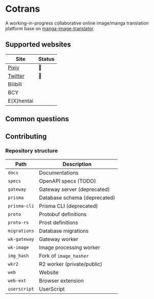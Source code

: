 # Cotrans

A working-in-progress collaborative online image/manga translation platform base on
[manga-image-translator](https://github.com/zyddnys/manga-image-translator).

## Supported websites

| Site                           | Status |
| ------------------------------ | ------ |
| [Pixiv](https://pixiv.net)     | 🚧      |
| [Twitter](https://twitter.com) | 🚧      |
| Bilibili                       |        |
| BCY                            |        |
| E(X)hentai                     |        |

## Common questions

## Contributing

### Repository structure

| Path         | Description                  |
| ------------ | ---------------------------- |
| `docs`       | Documentations               |
| `specs`      | OpenAPI specs (TODO)         |
| `gateway`    | Gateway server (deprecated)  |
| `prisma`     | Database schema (deprecated) |
| `prisma-cli` | Prisma CLI (deprecated)      |
| `proto`      | Protobuf definitions         |
| `proto-rs`   | Prost definitions            |
| `migrations` | Database migrations          |
| `wk-gateway` | Gateway worker               |
| `wk-image`   | Image processing worker      |
| `img_hash`   | Fork of `image_hasher`       |
| `wkr2`       | R2 worker (private/public)   |
| `web`        | Website                      |
| `web-ext`    | Browser extension            |
| `userscript` | UserScript                   |
